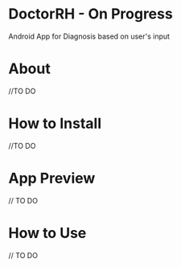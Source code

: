 # DoctorRH - On Progress
Android App for Diagnosis based on user's input

# About 
//TO DO 

# How to Install
//TO DO

# App Preview
// TO DO 

# How to Use
// TO DO 



